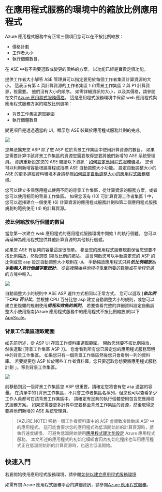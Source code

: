 <properties 
    pageTitle="如何不按比例縮放的應用程式服務環境中的應用程式" 
    description="在應用程式服務的環境中縮放應用程式" 
    services="app-service" 
    documentationCenter="" 
    authors="ccompy" 
    manager="stefsch" 
    editor="jimbe"/>

<tags 
    ms.service="app-service" 
    ms.workload="na" 
    ms.tgt_pltfrm="na" 
    ms.devlang="na" 
    ms.topic="article" 
    ms.date="10/17/2016" 
    ms.author="ccompy"/>

# <a name="scaling-apps-in-an-app-service-environment"></a>在應用程式服務的環境中的縮放比例應用程式 #

Azure 應用程式服務中有正常三個項目您可以在不按比例縮放︰

- 價格計劃
- 工作者大小 
- 執行個體數目。

在 ASE 中有不需要選取或變更的價格的方案。  以功能已經是寶貴定價功能。  

提供工作者大小解答 ASE 管理員可以指定要用於每個工作者集區計算資源的大小。  這表示有第 4 頁計算資源的工作者集區 1 和背景工作集區 2 與 P1 計算資源，視需要。  他們沒有大小的順序。  如需詳細資訊的大小，以及其價格，請參閱在文件[Azure 應用程式服務價格][AppServicePricing]。  這是應用程式服務環境中保留 web 應用程式與應用程式服務方案的縮放比例選項︰

- 背景工作集區選取範圍
- 執行個體數目

變更項目是透過適當的 UI，顯示您 ASE 裝載於應用程式服務計劃的完成。  

![][1]

您無法擴充您 ASP 除了您 ASP 位於背景工作集區中使用計算資源的數目。  如果您需要計算中該背景工作集區的資源您需要取得您要將他們新增的 ASE 系統管理員。  資訊重新設定您的 ASE 閱讀以下資訊︰[如何設定應用程式服務環境][HowtoConfigureASE]。  您也可以利用新增容量根據排程或指標 ASE 自動調整大小功能。  設定自動調整大小的 ASE 的更多詳細資料環境本身請參閱[如何設定自動調整大小的應用程式服務環境][ASEAutoscale]。

您可以建立多個應用程式使用不同的背景工作集區，從計算資源的服務方案，或者您可以使用相同的背景工作集區。  如果您沒有 (10) 可計算資源工作者集區 1 中，您可以選擇建立一個使用 (6) 計算資源的應用程式服務計劃和第二個應用程式服務規劃的範例使用 (4) 的計算資源。

### <a name="scaling-the-number-of-instances"></a>按比例縮放執行個體的數目 ###

當您第一次建立 web 應用程式的應用程式服務環境中開始 1 的執行個體。  您可以再延伸為應用程式提供其他計算資源的其他執行個體。   

如果您 ASE 有足夠的容量這是很簡單。  移至您的應用程式服務規劃保留您想要不按比例縮放，然後選取 [縮放比例的網站。  這會開啟您可以手動設定您的 ASP 的比例或您 asp 設定自動調整大小規則在 ui。  手動縮放應用程式只將***依比例縮放***為***手動輸入執行個體字數統計***。  從這裡開始將滑桿拖曳至所要的數量或在滑桿旁邊的方塊中輸入。  

![][2] 

自動調整大小的規則中 ASE ASP 運作方式相同以正常方式。  您可以選取 [***依比例***下***CPU 百分比***，並根據 CPU 百分比您 asp 建立自動調整大小的規則，或您可以建立更複雜的規則使用***排程和效能的規則***。  若要查看完整的詳細資料設定自動調整大小使用指南[Azure 應用程式服務中的應用程式不按比例縮放]的以下[AppScale]。 


### <a name="worker-pool-selection"></a>背景工作集區選取範圍 ###

如先前所述，從 ASP UI 存取工作資料庫選取範圍。  開啟您想要不按比例縮放，然後選取 [背景工作集區 ASP 刀。  您會看到所有您已設定您的應用程式服務環境中的背景工作集區。  如果您只有一個背景工作集區然後您只會看到一列的資料庫。  若要變更您 ASP 位於哪些工作者資料庫，您只要選取您想要將應用程式服務計劃 」，移到背景工作集區。  

![][3]

前移動到另一個背景工作集區您 ASP 很重要，請確定您將會有您 asp 適當的容量。  在清單中的 [背景工作集區，不只會工作者集區名稱列，但您也可以查看多少工作人員都可在該背景工作集區中。  請確定有足夠的執行個體使用包含您應用程式服務方案。  如果您需要更多計算中您要移至背景工作集區的資源，然後取得您要將他們新增的 ASE 系統管理員。  

> [AZURE.NOTE] 移動一個工作者資料庫中的 ASP 會導致冷啟動該 ASP 中的應用程式。  這可能會要求您的應用程式為低溫開始新的計算資源時，請執行速度緩慢。  可避免低溫開始使用[應用程式暖功能設定][ AppWarmup] Azure 應用程式服務。  本文所述的應用程式的初始化模組會因為初始化程序也叫用應用程式正在低溫開始新的計算資源時，也適合低溫開始。 

## <a name="getting-started"></a>快速入門

若要開始使用應用程式服務環境，請參閱[如何以建立應用程式服務環境][HowtoCreateASE]

如需有關 Azure 應用程式服務平台的詳細資訊，請參閱[Azure 應用程式服務][AzureAppService]。

<!--Image references-->
[1]: ./media/app-service-web-scale-a-web-app-in-an-app-service-environment/aseappscale-aspblade.png
[2]: ./media/app-service-web-scale-a-web-app-in-an-app-service-environment/aseappscale-manualscale.png
[3]: ./media/app-service-web-scale-a-web-app-in-an-app-service-environment/aseappscale-sizescale.png

<!--Links-->
[WhatisASE]: http://azure.microsoft.com/documentation/articles/app-service-app-service-environment-intro/
[ScaleWebapp]: http://azure.microsoft.com/documentation/articles/web-sites-scale/
[HowtoCreateASE]: http://azure.microsoft.com/documentation/articles/app-service-web-how-to-create-an-app-service-environment/
[HowtoConfigureASE]: http://azure.microsoft.com/documentation/articles/app-service-web-configure-an-app-service-environment/
[CreateWebappinASE]: http://azure.microsoft.com/documentation/articles/app-service-web-how-to-create-a-web-app-in-an-ase/
[Appserviceplans]: http://azure.microsoft.com/documentation/articles/azure-web-sites-web-hosting-plans-in-depth-overview/
[AppServicePricing]: http://azure.microsoft.com/pricing/details/app-service/ 
[AzureAppService]: http://azure.microsoft.com/documentation/articles/app-service-value-prop-what-is/
[ASEAutoscale]: http://azure.microsoft.com/documentation/articles/app-service-environment-auto-scale/
[AppScale]: http://azure.microsoft.com/documentation/articles/web-sites-scale/
[AppWarmup]: http://ruslany.net/2015/09/how-to-warm-up-azure-web-app-during-deployment-slots-swap/
